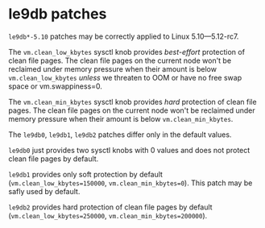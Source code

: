 
# le9db patches

`le9db*-5.10` patches may be correctly applied to Linux 5.10—5.12-rc7.

The `vm.clean_low_kbytes` sysctl knob provides *best-effort* protection of clean file pages. The clean file pages on the current node won't be reclaimed under memory pressure when their amount is below `vm.clean_low_kbytes` *unless* we threaten to OOM or have no free swap space or vm.swappiness=0.

The `vm.clean_min_kbytes` sysctl knob provides *hard* protection of clean file pages. The clean file pages on the current node won't be reclaimed under memory pressure when their amount is below `vm.clean_min_kbytes`.

The `le9db0`, `le9db1`, `le9db2` patches differ only in the default values.

`le9db0` just provides two sysctl knobs with 0 values and does not protect clean file pages by default.

`le9db1` provides only soft protection by default (`vm.clean_low_kbytes=150000`, `vm.clean_min_kbytes=0`). This patch may be safly used by default.

`le9db2` provides hard protection of clean file pages by default (`vm.clean_low_kbytes=250000`, `vm.clean_min_kbytes=200000`).

